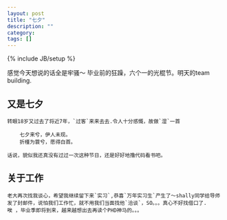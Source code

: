 ```yaml
---
layout: post
title: "七夕"
description: ""
category: 
tags: []
---
```

{% include JB/setup %}

感觉今天想说的话全是牢骚～ 毕业前的狂躁，六个一的光棍节。明天的team building.
## 又是七夕
	转眼18岁又过去了将近7年，`过客`来来去去.令人十分感慨，故做`湿`一首

		七夕来兮，伊人未现。
		折槿为蓑兮，愿得白首。

	话说，貌似我还真没有过过一次这种节日，还是好好地撸代码看书吧。
## 关于工作
	老大再次找我谈心，希望我继续留下来`实习`,恭喜`万年实习生`产生了～shally同学给导师发了封邮件，说怕我们工作忙，就不用我们当面找他`洽谈`，SO。。。真心不好找借口了.
	唉 ，毕业季即将到来，越来越想出去再读个PHD神马的。。。